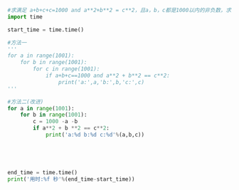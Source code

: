 
<BlogInfo title="1.确定a,b,c的值" author="白日梦想猿" pv=0 read_times=0 pre_cost_time=0分26秒 category="算法" tag_list="['算法']" create_time="2020.05.20 16:58:25" update_time="2020.05.20 17:15:23" />

```python
#求满足 a+b+c+c=1000 and a**2+b**2 = c**2，且a，b，c都是1000以内的非负数，求满足条件的a，b，c的值
import time

start_time = time.time()

#方法一
'''
for a in range(1001):
    for b in range(1001):
        for c in range(1001):
            if a+b+c==1000 and a**2 + b**2 == c**2:
                print('a:',a,'b:',b,'c:',c)
'''

#方法二(改进)
for a in range(1001):
    for b in range(1001):
        c = 1000 -a -b
        if a**2 + b **2 == c**2:
            print('a:%d b:%d c:%d'%(a,b,c))





end_time = time.time()
print('用时:%f 秒'%(end_time-start_time))
```
